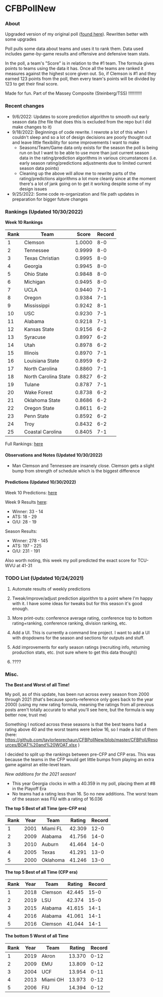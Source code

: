 # CFBPollNew

### About

Upgraded version of my original poll ([found here](https://github.com/taylorleprechaun/CFBPoll)).  Rewritten better with some upgrades

Poll pulls some data about teams and uses it to rank them.  Data used includes game-by-game results and offensive and defensive team stats.

In the poll, a team's "Score" is in relation to the #1 team.  The formula gives points to teams using the data it has.  Once all the teams are ranked it measures against the highest score given out.  So, if Clemson is #1 and they earned 123 points from the poll, then every team's points will be divided by 123 to get their final score.

Made for fun.  Part of the Massey Composite (Steinberg/TSS) !!!!!!!!!!!

### Recent changes

* 9/6/2022: Updates to score prediction algorithm to smooth out early season data (the file that does this is excluded from the repo but I did make changes to it)
* 9/18/2022: Beginnings of code rewrite. I rewrote a lot of this when I couldn't sleep and so a lot of design decisions are poorly thought out and leave little flexibility for some improvements I want to make
    * Seasons/Team/Game data only exists for the season the poll is being run on but I want to be able to use more than just current season data in the rating/prediction algorithms in various circumstances (i.e. early season rating/predictions adjustments due to limited current season data points)
	* Cleaning up the above will allow me to rewrite parts of the rating/predictions algorithms a lot more cleanly since at the moment there's a lot of jank going on to get it working despite some of my design issues
* 9/25/2022: Some code re-organization and file path updates in preparation for bigger future changes

### Rankings (Updated 10/30/2022)

**Week 10 Rankings**

Rank | Team | Score | Record
---|---|---|---
1 | Clemson | 1.0000 | 8-0
2 | Tennessee | 0.9999 | 8-0
3 | Texas Christian | 0.9995 | 8-0
4 | Georgia | 0.9945 | 8-0
5 | Ohio State | 0.9848 | 8-0
6 | Michigan | 0.9495 | 8-0
7 | UCLA | 0.9440 | 7-1
8 | Oregon | 0.9384 | 7-1
9 | Mississippi | 0.9242 | 8-1
10 | USC | 0.9230 | 7-1
11 | Alabama | 0.9218 | 7-1
12 | Kansas State | 0.9156 | 6-2
13 | Syracuse | 0.8997 | 6-2
14 | Utah | 0.8978 | 6-2
15 | Illinois | 0.8970 | 7-1
16 | Louisiana State | 0.8959 | 6-2
17 | North Carolina | 0.8860 | 7-1
18 | North Carolina State | 0.8827 | 6-2
19 | Tulane | 0.8787 | 7-1
20 | Wake Forest | 0.8738 | 6-2
21 | Oklahoma State | 0.8686 | 6-2
22 | Oregon State | 0.8611 | 6-2
23 | Penn State | 0.8592 | 6-2
24 | Troy | 0.8432 | 6-2
25 | Coastal Carolina | 0.8405 | 7-1

Full Rankings: [here](https://github.com/taylorleprechaun/CFBPollNew/blob/main/CFBPoll/PreviousPolls/2022/2022-Week%2010.md)

#### Observations and Notes (Updated 10/30/2022)

* Man Clemson and Tennessee are insanely close. Clemson gets a slight bump from strength of schedule which is the biggest difference

#### Predictions (Updated 10/30/2022)

Week 10 Predictions: [here](https://github.com/taylorleprechaun/CFBPollNew/blob/main/CFBPoll/PreviousPolls/2022/Predictions/2022-Week%2010.md)

Week 9 Results [here](https://github.com/taylorleprechaun/CFBPollNew/blob/main/CFBPoll/PreviousPolls/2022/Predictions/2022-Week%2009.md):
* Winner: 33 - 14
* ATS: 18 - 29
* O/U: 28 - 19

Season Results:
* Winner: 278 - 145
* ATS: 197 - 225
* O/U: 231 - 191

Also worth noting, this week my poll predicted the exact score for TCU-WVU at 41-31
 
### TODO List (Updated 10/24/2021)

1. Automate results of weekly predictions

2. Tweak/improve/adjust prediction algorithm to a point where I'm happy with it.  I have some ideas for tweaks but for this season it's good enough.

3. More print-outs: conference average rating, conference top to bottom rating+ranking, conference ranking, division ranking, etc.

4. Add a UI.  This is currently a command line project.  I want to add a UI with dropdowns for the season and sections for outputs and stuff.
	
5. Add improvements for early season ratings (recruiting info, returning production stats, etc. (not sure where to get this data though))

6. ????

### Misc.

**The Best and Worst of all Time!**

My poll, as of this update, has been run across every season from 2000 through 2021 (that's because sports-reference only goes back to the year 2000) (using my new rating formula, meaning the ratings from all previous posts aren't totally accurate to what you'll see here, but the formula is way better now, trust me)

Something I noticed across these seasons is that the best teams had a rating above 40 and the worst teams were below 16, so I made a list of them (here: https://github.com/taylorleprechaun/CFBPollNew/blob/master/CFBPoll/Resources/BOAT%20and%20WOAT.xlsx )

I decided to split up the rankings between pre-CFP and CFP eras.  This was because the teams in the CFP would get little bumps from playing an extra game against an elite-level team.

*New additions for the 2021 season!*

* This year Georgia clocks in with a 40.359 in my poll, placing them at #8 in the Playoff Era
* No teams had a rating less than 16.  So no new additions.  The worst team of the season was FIU with a rating of 16.036

**The top 5 Best of all Time (pre-CFP era)**

Rank | Year | Team | Rating | Record
---|---|---|---|---
1 | 2001 | Miami FL | 42.309 | 12-0
2 | 2009 | Alabama | 41.756 | 14-0
3 | 2010 | Auburn | 41.464 | 14-0
4 | 2005 | Texas | 41.291 | 13-0
5 | 2000 | Oklahoma | 41.246 | 13-0

**The top 5 Best of all Time (CFP era)**

Rank | Year | Team | Rating | Record
---|---|---|---|---
1 | 2018 | Clemson | 42.445 | 15-0
2 | 2019 | LSU | 42.374 | 15-0
3 | 2015 | Alabama | 41.615 | 14-1
4 | 2016 | Alabama | 41.061 | 14-1
5 | 2016 | Clemson | 41.044 | 14-1

**The bottom 5 Worst of all Time**

Rank | Year | Team | Rating | Record
---|---|---|---|---
1 | 2019 | Akron | 13.370 | 0-12
2 | 2009 | EMU | 13.809 | 0-12
3 | 2004 | UCF | 13.954 | 0-11
4 | 2013 | Miami OH | 13.973 | 0-12
5 | 2006 | FIU | 14.394 | 0-12
